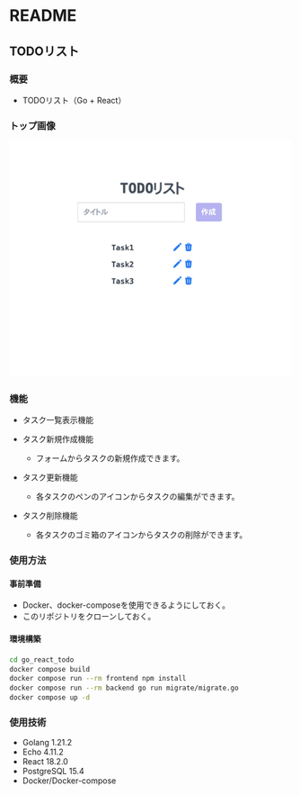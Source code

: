 # README

## TODOリスト

### 概要
- TODOリスト（Go + React）

### トップ画像
![トップ画像](doc/GO_REACT_TODOリスト_トップ画像.png)

### 機能
- タスク一覧表示機能

- タスク新規作成機能
  - フォームからタスクの新規作成できます。

- タスク更新機能
  - 各タスクのペンのアイコンからタスクの編集ができます。

- タスク削除機能
  - 各タスクのゴミ箱のアイコンからタスクの削除ができます。

### 使用方法
#### 事前準備
- Docker、docker-composeを使用できるようにしておく。
- このリポジトリをクローンしておく。
#### 環境構築
```sh
cd go_react_todo
docker compose build
docker compose run --rm frontend npm install
docker compose run --rm backend go run migrate/migrate.go
docker compose up -d
```

### 使用技術
- Golang 1.21.2
- Echo 4.11.2
- React 18.2.0
- PostgreSQL 15.4
- Docker/Docker-compose